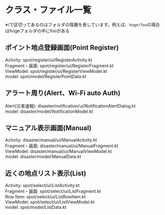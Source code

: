 # クラス・ファイル一覧

※/で区切ってあるのはフォルダの階層を表しています。例えば、`hoge/foo`の場合はhogeフォルダの中にfooがある  

## ポイント地点登録画面(Point Register)  
Activity: spot/register/ui/RegisterActivity.kt  
Fragment・画面: spot/register/ui/RegisterFragment.kt  
ViewModel: spot/register/ui/RegisterViewModel.kt  
model: spot/model/RegisterPointData.kt  

## アラート周り(Alert、Wi-Fi auto Auth)  
Alert(災害速報): disaster/notification/ui/NotificationAlertDialog.kt  
model: disaster/model/NotificationModel.kt  

## マニュアル表示画面(Manual)　　
Activity: disaster/manual/ui/ManualActivity.kt  
Fragment・画面: disaster/manual/ui/ManualFragment.kt  
ViewModel: disaster/manual/ui/ManualViewModel.kt  
model: disaster/model/ManualData.kt  

## 近くの地点リスト表示(List)  
Activity: spot/select/ui/ListActivity.kt  
Fragment・画面: spot/select/ui/ListFragment.kt  
Row Item: spot/select/ui/ListRowItem.kt  
ViewModel: spot/select/ui/ListViewModel.kt  
model: spot/model/ListData.kt  
